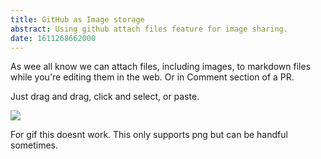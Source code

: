 ```yaml
---
title: GitHub as Image storage
abstract: Using github attach files feature for image sharing.
date: 1611268662000
---
```


As wee all know we can attach files, including images, to markdown files while you're editing them in the web. Or in Comment section of a PR.

Just drag and drag, click and select, or paste.

![](https://s3.gifyu.com/images/ezgif-4-247442295a73.gif)

For gif this doesnt work. This only supports png but can be handful sometimes.
